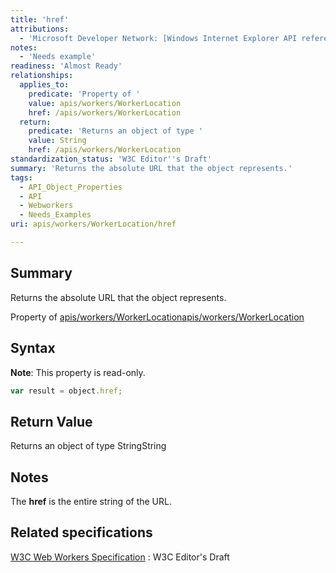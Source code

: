 ```yaml
---
title: 'href'
attributions:
  - 'Microsoft Developer Network: [Windows Internet Explorer API reference Article](http://msdn.microsoft.com/en-us/library/ie/hh828809%28v=vs.85%29.aspx)'
notes:
  - 'Needs example'
readiness: 'Almost Ready'
relationships:
  applies_to:
    predicate: 'Property of '
    value: apis/workers/WorkerLocation
    href: /apis/workers/WorkerLocation
  return:
    predicate: 'Returns an object of type '
    value: String
    href: /apis/workers/WorkerLocation
standardization_status: 'W3C Editor''s Draft'
summary: 'Returns the absolute URL that the object represents.'
tags:
  - API_Object_Properties
  - API
  - Webworkers
  - Needs_Examples
uri: apis/workers/WorkerLocation/href

---
```

## Summary

Returns the absolute URL that the object represents.

Property of [apis/workers/WorkerLocation](/apis/workers/WorkerLocation)[apis/workers/WorkerLocation](/apis/workers/WorkerLocation)

## Syntax

**Note**: This property is read-only.

``` js
var result = object.href;
```

## Return Value

Returns an object of type StringString

## Notes

The **href** is the entire string of the URL.

## Related specifications

[W3C Web Workers Specification](http://dev.w3.org/html5/workers)
:   W3C Editor's Draft
